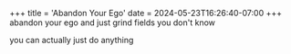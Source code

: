 +++
title = 'Abandon Your Ego'
date = 2024-05-23T16:26:40-07:00
+++
abandon your ego and just grind fields you don't know

you can actually just do anything
